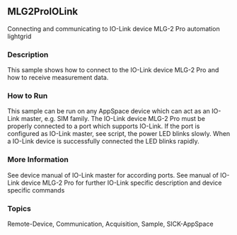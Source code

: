 ## MLG2ProIOLink
Connecting and communicating to IO-Link device MLG-2 Pro automation lightgrid
### Description
This sample shows how to connect to the IO-Link device MLG-2 Pro and how to
receive measurement data.
### How to Run
This sample can be run on any AppSpace device which can act as an IO-Link master,
e.g. SIM family. The IO-Link device MLG-2 Pro must be properly connected to a port
which supports IO-Link. If the port is configured as IO-Link master, see script,
the power LED blinks slowly. When a IO-Link device is successfully connected the
LED blinks rapidly.
### More Information
See device manual of IO-Link master for according ports. See manual of IO-Link
device MLG-2 Pro for further IO-Link specific description and device specific commands

### Topics
Remote-Device, Communication, Acquisition, Sample, SICK-AppSpace